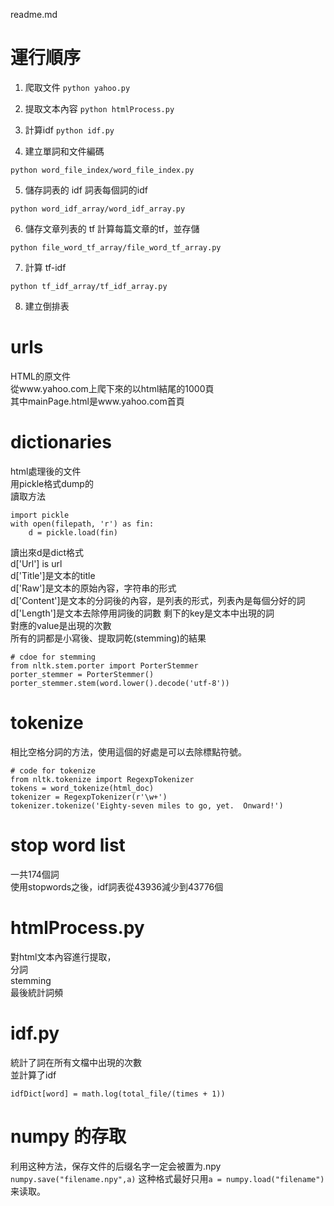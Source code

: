 readme.md

# 運行順序
1. 爬取文件
```python yahoo.py```

2. 提取文本內容
```python htmlProcess.py```

3. 計算idf
```python idf.py```

4. 建立單詞和文件編碼
```
python word_file_index/word_file_index.py
```

5. 儲存詞表的 idf
詞表每個詞的idf
```
python word_idf_array/word_idf_array.py
```
6. 儲存文章列表的 tf
計算每篇文章的tf，並存儲
```
python file_word_tf_array/file_word_tf_array.py
```

7. 計算 tf-idf
```
python tf_idf_array/tf_idf_array.py
```

8. 建立倒排表


# urls
HTML的原文件  
從www.yahoo.com上爬下來的以html結尾的1000頁  
其中mainPage.html是www.yahoo.com首頁  

# dictionaries
html處理後的文件  
用pickle格式dump的  
讀取方法  
```
import pickle
with open(filepath, 'r') as fin:
    d = pickle.load(fin)
```
讀出來d是dict格式  
d['Url'] is url   
d['Title']是文本的title  
d['Raw']是文本的原始內容，字符串的形式    
d['Content']是文本的分詞後的內容，是列表的形式，列表內是每個分好的詞    
d['Length']是文本去除停用詞後的詞數
剩下的key是文本中出現的詞  
對應的value是出現的次數  
所有的詞都是小寫後、提取詞乾(stemming)的結果  
```
# cdoe for stemming
from nltk.stem.porter import PorterStemmer 
porter_stemmer = PorterStemmer()
porter_stemmer.stem(word.lower().decode('utf-8'))
```

# tokenize 
相比空格分詞的方法，使用這個的好處是可以去除標點符號。  
```
# code for tokenize
from nltk.tokenize import RegexpTokenizer
tokens = word_tokenize(html_doc)
tokenizer = RegexpTokenizer(r'\w+')
tokenizer.tokenize('Eighty-seven miles to go, yet.  Onward!')
```

# stop word list
一共174個詞  
使用stopwords之後，idf詞表從43936減少到43776個  

# htmlProcess.py
對html文本內容進行提取，  
分詞  
stemming  
最後統計詞頻  

# idf.py  
統計了詞在所有文檔中出現的次數  
並計算了idf  
```
idfDict[word] = math.log(total_file/(times + 1))
```

# numpy 的存取
利用这种方法，保存文件的后缀名字一定会被置为.npy   
```numpy.save("filename.npy",a)```
这种格式最好只用```a = numpy.load("filename")```来读取。